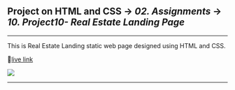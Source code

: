 ## Project on HTML and CSS -> <em>02. Assignments</em> -> <em>10. Project10- Real Estate Landing Page</em>

<hr/>

This is Real Estate Landing static web page designed using HTML and CSS.

🚀[live link](https://real-estate-landing-page2.netlify.app/)

![](../00.%20Output/10.%20Project10-%20Real%20Estate%20Landing%20Page.png)

<hr/>